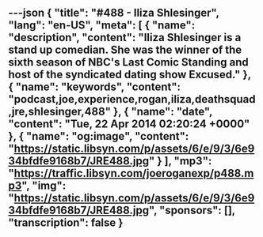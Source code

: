 ---json
{
  "title": "#488 - Iliza Shlesinger",
  "lang": "en-US",
  "meta": [
    {
      "name": "description",
      "content": "Iliza Shlesinger is a stand up comedian. She was the winner of the sixth season of NBC's Last Comic Standing and host of the syndicated dating show Excused."
    },
    {
      "name": "keywords",
      "content": "podcast,joe,experience,rogan,iliza,deathsquad,jre,shlesinger,488"
    },
    {
      "name": "date",
      "content": "Tue, 22 Apr 2014 02:20:24 +0000"
    },
    {
      "name": "og:image",
      "content": "https://static.libsyn.com/p/assets/6/e/9/3/6e934bfdfe9168b7/JRE488.jpg"
    }
  ],
  "mp3": "https://traffic.libsyn.com/joeroganexp/p488.mp3",
  "img": "https://static.libsyn.com/p/assets/6/e/9/3/6e934bfdfe9168b7/JRE488.jpg",
  "sponsors": [],
  "transcription": false
}
---
<episode-header />

<timemark seconds="0" />

<transcribe-call-to-action />

<episode-footer />